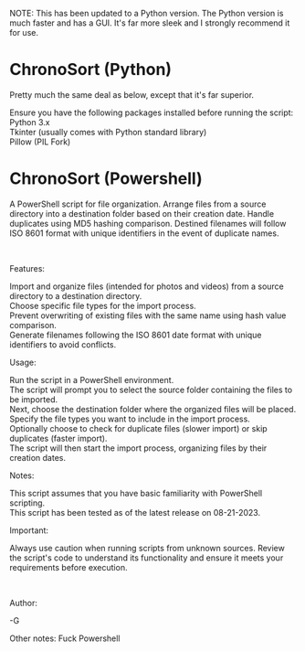 NOTE: This has been updated to a Python version. The Python version is much faster and has a GUI. It's far more sleek and I strongly recommend it for use.

# ChronoSort (Python)
Pretty much the same deal as below, except that it's far superior.

Ensure you have the following packages installed before running the script:  
Python 3.x  
Tkinter (usually comes with Python standard library)  
Pillow (PIL Fork)  

# ChronoSort (Powershell)
A PowerShell script for file organization. Arrange files from a source directory into a destination folder based on their creation date. Handle duplicates using MD5 hashing comparison. Destined filenames will follow ISO 8601 format with unique identifiers in the event of duplicate names.

&nbsp;&nbsp;&nbsp;&nbsp;


Features:

Import and organize files (intended for photos and videos) from a source directory to a destination directory.  
Choose specific file types for the import process.  
Prevent overwriting of existing files with the same name using hash value comparison.  
Generate filenames following the ISO 8601 date format with unique identifiers to avoid conflicts.  

Usage:

Run the script in a PowerShell environment.  
The script will prompt you to select the source folder containing the files to be imported.  
Next, choose the destination folder where the organized files will be placed.  
Specify the file types you want to include in the import process.  
Optionally choose to check for duplicate files (slower import) or skip duplicates (faster import).  
The script will then start the import process, organizing files by their creation dates.  

Notes:

This script assumes that you have basic familiarity with PowerShell scripting.  
This script has been tested as of the latest release on 08-21-2023.  

Important:

Always use caution when running scripts from unknown sources. Review the script's code to understand its functionality and ensure it meets your requirements before execution.

&nbsp;&nbsp;&nbsp;

Author:

-G

Other notes:
Fuck Powershell

